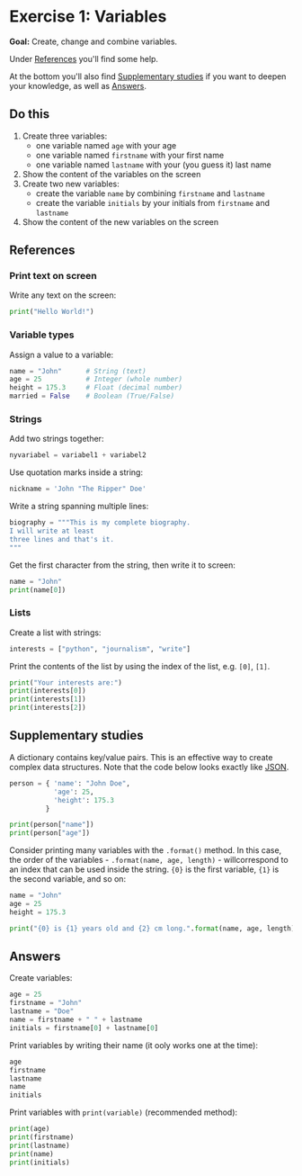 # Exercise 1: Variables

**Goal:** Create, change and combine variables.

Under [References](#references) you'll find some help.

At the bottom you'll also find [Supplementary studies](#supplementary-studies) if you want to deepen your knowledge, as well as [Answers](#answers).

## Do this

1. Create three variables:
     - one variable named `age` with your age
     - one variable named `firstname` with your first name
     - one variable named `lastname` with your (you guess it) last name
2. Show the content of the variables on the screen
3. Create two new variables:
     - create the variable `name` by combining `firstname` and `lastname`
     - create the variable `initials` by your initials from `firstname` and `lastname`
4. Show the content of the new variables on the screen

## References

### Print text on screen

Write any text on the screen:
```py
print("Hello World!")
```

### Variable types

Assign a value to a variable:
```py
name = "John"      # String (text)
age = 25           # Integer (whole number)
height = 175.3     # Float (decimal number)
married = False    # Boolean (True/False)
```

### Strings

Add two strings together:
```py
nyvariabel = variabel1 + variabel2
```

Use quotation marks inside a string:
```py
nickname = 'John "The Ripper" Doe'
```

Write a string spanning multiple lines:
```py
biography = """This is my complete biography.
I will write at least
three lines and that's it.
"""
```

Get the first character from the string, then write it to screen:
```py
name = "John"
print(name[0])
```

### Lists

Create a list with strings:
```py
interests = ["python", "journalism", "write"]
```

Print the contents of the list by using the index of the list, e.g. `[0]`, `[1]`.
```py
print("Your interests are:")
print(interests[0])
print(interests[1])
print(interests[2])
```

## Supplementary studies

A dictionary contains key/value pairs. This is an effective way to create complex data structures. Note that the code below looks exactly like [JSON](https://sv.wikipedia.org/wiki/JSON).
```py
person = { 'name': "John Doe",
           'age': 25,
           'height': 175.3
         }

print(person["name"])
print(person["age"])
```

Consider printing many variables with the `.format()` method. In this case, the order of the variables - `.format(name, age, length)` - willcorrespond to an index that can be used inside the string. `{0}` is the first variable, `{1}` is the second variable, and so on:
```py
name = "John"
age = 25
height = 175.3

print("{0} is {1} years old and {2} cm long.".format(name, age, length))
```

## Answers

Create variables:
```py
age = 25
firstname = "John"
lastname = "Doe"
name = firstname + " " + lastname
initials = firstname[0] + lastname[0]
```

Print variables by writing their name (it ooly works one at the time):
```py
age
firstname
lastname
name
initials
```

Print variables with `print(variable)` (recommended method):
```py
print(age)
print(firstname)
print(lastname)
print(name)
print(initials)
```
